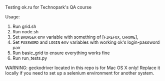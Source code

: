 Testing ok.ru for Technopark's QA course

Usage:

1. Run grid.sh
2. Run node.sh
3. Set `BROWSER` env variable with something of [`FIREFOX`, `CHROME`], 
4. Set `PASSWORD` and `LOGIN` env variables with working ok's login-password pair
5. Run basic_grid to ensure everything works fine
6. Run run_tests.py

WARNING: geckodriver located in this repo is for Mac OS X only!
Replace it locally if you need to set up a selenium environment for another system.